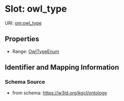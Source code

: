 # Slot: owl_type

URI: [om:owl_type](om:owl_type)



<!-- no inheritance hierarchy -->


## Properties

 * Range: [OwlTypeEnum](OwlTypeEnum.md)



## Identifier and Mapping Information







### Schema Source


* from schema: https://w3id.org/kgcl/ontology



